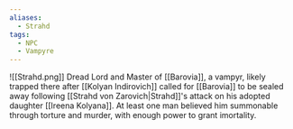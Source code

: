 ```yaml
---
aliases:
  - Strahd
tags:
  - NPC
  - Vampyre
---
```

![[Strahd.png]]
Dread Lord and Master of [[Barovia]], a vampyr, likely trapped there after [[Kolyan Indirovich]] called for [[Barovia]] to be sealed away following [[Strahd von Zarovich|Strahd]]'s attack on his adopted daughter [[Ireena Kolyana]]. At least one man believed him summonable through torture and murder, with enough power to grant imortality.